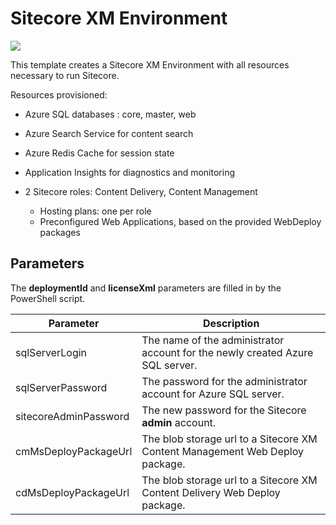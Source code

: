 # Sitecore XM Environment

<a href="http://armviz.io/#/?load=https%3A%2F%2Fraw.githubusercontent.com%2FSitecore%2Fsitecore-azure-quickstart-templates%2Fmaster%2FSitecore%208.2.1%2Fxm%2Fazuredeploy.json%3Ftoken=AVW1Ug5RN1ZFpjUwqAajiNyO-D8COvpzks5YL89jwA%3D%3D" target="_blank">
    <img src="http://armviz.io/visualizebutton.png"/>
</a>

This template creates a Sitecore XM Environment with all resources necessary to run Sitecore.

Resources provisioned:
 
  * Azure SQL databases : core, master, web
  * Azure Search Service for content search
  * Azure Redis Cache for session state
  * Application Insights for diagnostics and monitoring
  * 2 Sitecore roles: Content Delivery, Content Management

    * Hosting plans: one per role
    * Preconfigured Web Applications, based on the provided WebDeploy packages
    
## Parameters
The **deploymentId** and **licenseXml** parameters are filled in by the PowerShell script.

| Parameter               | Description
--------------------------|------------------------------------------------
| sqlServerLogin          | The name of the administrator account for the newly created Azure SQL server.
| sqlServerPassword       | The password for the administrator account for Azure SQL server.
| sitecoreAdminPassword   | The new password for the Sitecore **admin** account.
| cmMsDeployPackageUrl    | The blob storage url to a Sitecore XM Content Management Web Deploy package.
| cdMsDeployPackageUrl    | The blob storage url to a Sitecore XM Content Delivery Web Deploy package.

